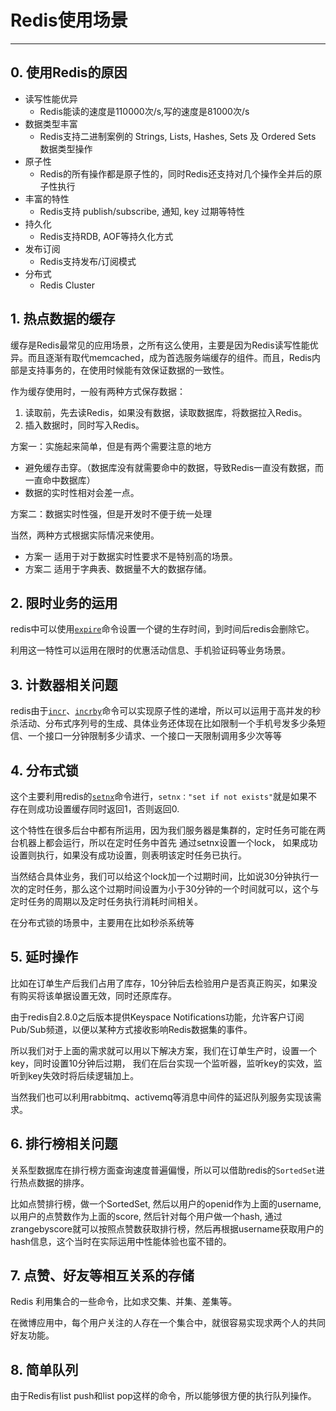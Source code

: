 # Redis使用场景
___

## 0. 使用Redis的原因
- 读写性能优异
  - Redis能读的速度是110000次/s,写的速度是81000次/s
- 数据类型丰富
  - Redis支持二进制案例的 Strings, Lists, Hashes, Sets 及 Ordered Sets 数据类型操作
- 原子性
  - Redis的所有操作都是原子性的，同时Redis还支持对几个操作全并后的原子性执行
- 丰富的特性
  - Redis支持 publish/subscribe, 通知, key 过期等特性
- 持久化
  - Redis支持RDB, AOF等持久化方式
- 发布订阅
  - Redis支持发布/订阅模式
- 分布式
  - Redis Cluster

## 1. 热点数据的缓存

缓存是Redis最常见的应用场景，之所有这么使用，主要是因为Redis读写性能优异。而且逐渐有取代memcached，成为首选服务端缓存的组件。而且，Redis内部是支持事务的，在使用时候能有效保证数据的一致性。

作为缓存使用时，一般有两种方式保存数据：

1. 读取前，先去读Redis，如果没有数据，读取数据库，将数据拉入Redis。
2. 插入数据时，同时写入Redis。

方案一：实施起来简单，但是有两个需要注意的地方
- 避免缓存击穿。（数据库没有就需要命中的数据，导致Redis一直没有数据，而一直命中数据库）
- 数据的实时性相对会差一点。

方案二：数据实时性强，但是开发时不便于统一处理

当然，两种方式根据实际情况来使用。
- 方案一 适用于对于数据实时性要求不是特别高的场景。
- 方案二 适用于字典表、数据量不大的数据存储。

## 2. 限时业务的运用
redis中可以使用[`expire`](001.Redis常用指令.md)命令设置一个键的生存时间，到时间后redis会删除它。

利用这一特性可以运用在限时的优惠活动信息、手机验证码等业务场景。

## 3. 计数器相关问题
redis由于[`incr`](001.Redis常用指令.md)、[`incrby`](001.Redis常用指令.md)命令可以实现原子性的递增，所以可以运用于高并发的秒杀活动、分布式序列号的生成、具体业务还体现在比如限制一个手机号发多少条短信、一个接口一分钟限制多少请求、一个接口一天限制调用多少次等等

## 4. 分布式锁
这个主要利用redis的[`setnx`](001.Redis常用指令.md)命令进行，`setnx："set if not exists"`就是如果不存在则成功设置缓存同时返回1，否则返回0.

这个特性在很多后台中都有所运用，因为我们服务器是集群的，定时任务可能在两台机器上都会运行，所以在定时任务中首先 通过setnx设置一个lock， 如果成功设置则执行，如果没有成功设置，则表明该定时任务已执行。

当然结合具体业务，我们可以给这个lock加一个过期时间，比如说30分钟执行一次的定时任务，那么这个过期时间设置为小于30分钟的一个时间就可以，这个与定时任务的周期以及定时任务执行消耗时间相关。

在分布式锁的场景中，主要用在比如秒杀系统等

## 5. 延时操作
比如在订单生产后我们占用了库存，10分钟后去检验用户是否真正购买，如果没有购买将该单据设置无效，同时还原库存。

由于redis自2.8.0之后版本提供Keyspace Notifications功能，允许客户订阅Pub/Sub频道，以便以某种方式接收影响Redis数据集的事件。

所以我们对于上面的需求就可以用以下解决方案，我们在订单生产时，设置一个key，同时设置10分钟后过期， 我们在后台实现一个监听器，监听key的实效，监听到key失效时将后续逻辑加上。

当然我们也可以利用rabbitmq、activemq等消息中间件的延迟队列服务实现该需求。

## 6. 排行榜相关问题
关系型数据库在排行榜方面查询速度普遍偏慢，所以可以借助redis的`SortedSet`进行热点数据的排序。

比如点赞排行榜，做一个SortedSet, 然后以用户的openid作为上面的username, 以用户的点赞数作为上面的score, 然后针对每个用户做一个hash, 通过zrangebyscore就可以按照点赞数获取排行榜，然后再根据username获取用户的hash信息，这个当时在实际运用中性能体验也蛮不错的。

## 7. 点赞、好友等相互关系的存储
Redis 利用集合的一些命令，比如求交集、并集、差集等。

在微博应用中，每个用户关注的人存在一个集合中，就很容易实现求两个人的共同好友功能。

## 8. 简单队列
由于Redis有list push和list pop这样的命令，所以能够很方便的执行队列操作。